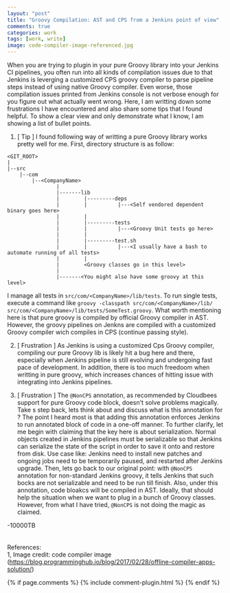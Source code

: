 ```yaml
---
layout: "post"
title: "Groovy Compilation: AST and CPS from a Jenkins point of view"
comments: true
categories: work
tags: [work, write]
image: code-compiler-image-referenced.jpg
---
```


When you are trying to plugin in your pure Groovy library into your Jenkins CI pipelines, you often run 
into all kinds of compilation issues due to that Jenkins is leverging a customized CPS groovy compiler 
to parse pipeline steps instead of using native Groovy compiler. Even worse, those compilation issues 
printed from Jenkins console is not verbose enough for you figure out what actually went wrong. 
Here, I am writting down some frustrations I have encountered and also share some tips that I found 
helpful. To show a clear view and only demonstrate what I know, I am showing a list of bullet points.

1. [ Tip ] I found following way of writting a pure Groovy library works pretty well for me.
First, directory structure is as follow:

```
<GIT_ROOT>
|
|--src
    |--com
        |--<CompanyName>
                |
                |-------lib
                |        |---------deps
                |        |          |---<Self vendored dependent binary goes here>
                |        |
                |        |---------tests
                |        |          |---<Groovy Unit tests go here>
                |        |
                |        |---------test.sh
                |        |          |---<I usually have a bash to automate running of all tests>
                |        |
                |        <Groovy classes go in this level>
                |
                |-------<You might also have some groovy at this level>

```

I manage all tests in `src/com/<CompanyName>/lib/tests`. To run single tests, execute 
a command like `groovy -classpath src/com/<CompanyName>/lib/ src/com/<CompanyName>/lib/tests/SomeTest.groovy`. 
What worth mentioning here is that pure groovy is compiled by official Groovy compiler 
in AST. However, the groovy pipelines on Jenkns are compiled with a customized Groovy 
compiler wich compiles in CPS (continue passing style).

2. [ Frustration ] As Jenkins is using a customized Cps Groovy compiler, compiling our 
pure Groovy lib is likely hit a bug here and there, especially when Jenkins pipeline 
is still evolving and undergoing fast pace of development. In addition, there is too 
much freedoom when writting in pure groovy, which increases chances of hitting issue 
with integrating into Jenkins pipelines.

3. [ Frustration ] The `@NonCPS` annotation, as recommended by Cloudbees support for 
pure Groovy code block, doesn't solve problems magically. Take s step back, lets 
think about and discuss what is this annotation for ? The point I heard most is that 
adding this annotation enforces Jenkins to run annotated block of code in a one-off 
manner. To further clarify, let me begin with claiming that the key here is about 
serialization. Normal objects created in Jenkins pipelines must be serializable
so that Jenkins can serialize the state of the script in order to save it onto and restore
from disk. Use case like: Jenkins need to install new patches and ongoing jobs need to
be temporarily paused, and restarted after Jenkins upgrade. Then, lets go back to our original
point: with `@NonCPS` annotation for non-standard Jenkins groovy, it tells Jenkins that such
bocks are not serializable and need to be run till finish. Also, under this annotation, code
bloakcs will be compiled in AST. Ideally, that should help the situation when we want to plug
in a bunch of Groovy classes. However, from what I have tried, `@NonCPS` is not doing the magic
as claimed.


-10000TB
<br/>
<br/>
<br/>
References:<br/>
1, Image credit: code compiler image (https://blog.programminghub.io/blog/2017/02/28/offline-compiler-apps-solution/) 


{% if page.comments %} 
{% include comment-plugin.html %}
{% endif %}
